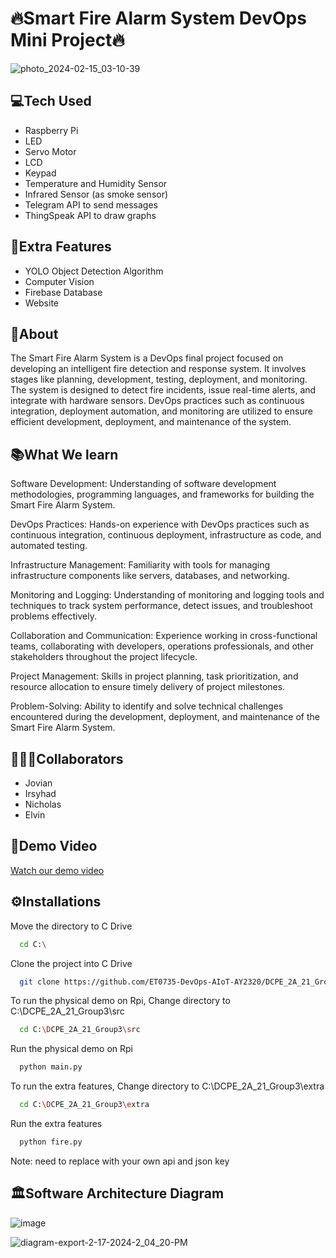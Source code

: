 <h1>🔥Smart Fire Alarm System DevOps Mini Project🔥</h1>

![photo_2024-02-15_03-10-39](https://github.com/ET0735-DevOps-AIoT-AY2320/DCPE_2A_21_Group3/assets/132749552/2ca96984-6be1-4dc2-9e39-0dba53440bbf)

<h2>💻Tech Used</h2>
<ul>
  <li>Raspberry Pi</li>
  <li>LED</li>
  <li>Servo Motor</li>
  <li>LCD</li>
  <li>Keypad</li>
  <li>Temperature and Humidity Sensor</li>
  <li>Infrared Sensor (as smoke sensor)</li>
  <li>Telegram API to send messages</li>
  <li>ThingSpeak API to draw graphs</li>
</ul>


<h2>🗿Extra Features</h2>
<ul>
  <li>YOLO Object Detection Algorithm</li>
  <li>Computer Vision</li>
  <li>Firebase Database</li>
  <li>Website</li>
</ul>


<h2>🚀About</h2>
The Smart Fire Alarm System is a DevOps final project focused on developing an intelligent fire detection and response system. It involves stages like planning, development, testing, deployment, and monitoring. The system is designed to detect fire incidents, issue real-time alerts, and integrate with hardware sensors. 
DevOps practices such as continuous integration, deployment automation, and monitoring are utilized to ensure efficient development, deployment, and maintenance of the system.

<h2>📚What We learn </h2>
Software Development: Understanding of software development methodologies, programming languages, and frameworks for building the Smart Fire Alarm System.

DevOps Practices: Hands-on experience with DevOps practices such as continuous integration, continuous deployment, infrastructure as code, and automated testing.

Infrastructure Management: Familiarity with tools for managing infrastructure components like servers, databases, and networking.

Monitoring and Logging: Understanding of monitoring and logging tools and techniques to track system performance, detect issues, and troubleshoot problems effectively.

Collaboration and Communication: Experience working in cross-functional teams, collaborating with developers, operations professionals, and other stakeholders throughout the project lifecycle.

Project Management: Skills in project planning, task prioritization, and resource allocation to ensure timely delivery of project milestones.

Problem-Solving: Ability to identify and solve technical challenges encountered during the development, deployment, and maintenance of the Smart Fire Alarm System.

<h2>👨🏻‍💻Collaborators</h2>
<ul>
  <li>Jovian</li>
  <li>Irsyhad</li>
  <li>Nicholas</li>
  <li>Elvin</li>
</ul>

## 🔗Demo Video

[Watch our demo video](https://streamable.com/mwv35e)

<h2>⚙️Installations</h2>
Move the directory to C Drive

```bash
  cd C:\
```

Clone the project into C Drive

```bash
  git clone https://github.com/ET0735-DevOps-AIoT-AY2320/DCPE_2A_21_Group3
```
To run the physical demo on Rpi,  Change directory to C:\DCPE_2A_21_Group3\src

```bash
  cd C:\DCPE_2A_21_Group3\src
```

Run the physical demo on Rpi

```bash
  python main.py
```

To run the extra features,  Change directory to C:\DCPE_2A_21_Group3\extra

```bash
  cd C:\DCPE_2A_21_Group3\extra
```

Run the extra features

```bash
  python fire.py
```

Note: need to replace with your own api and json key 

<h2>🏛️Software Architecture Diagram</h2>

![image](https://github.com/ET0735-DevOps-AIoT-AY2320/DCPE_2A_21_Group3/assets/132749552/2a172b16-a054-43f5-8dc5-ca3fba9907af)

![diagram-export-2-17-2024-2_04_20-PM](https://github.com/ET0735-DevOps-AIoT-AY2320/DCPE_2A_21_Group3/assets/132749552/f6ae7b8f-c783-417d-beff-8707e0c4c954)


